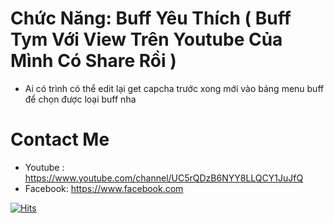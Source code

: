 # Chức Năng: Buff Yêu Thích ( Buff Tym Với View Trên Youtube Của Mình Có Share Rồi )
- Ai có trình có thể edit lại get capcha trước xong mới vào bảng menu buff để chọn được loại buff nha
# Contact Me 
* Youtube : https://www.youtube.com/channel/UC5rQDzB6NYY8LLQCY1JuJfQ
* Facebook: https://www.facebook.com

[![Hits](https://hits.seeyoufarm.com/api/count/incr/badge.svg?url=https://github.com/viduchung/DDoShit-counter&count_bg=%230BD4FF&title_bg=%23525050&icon=github.svg&icon_color=%23000000&title=Views&edge_flat=true)](https://hits.seeyoufarm.com)

